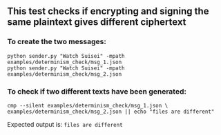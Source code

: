 ## This test checks if encrypting and signing the same plaintext gives different ciphertext

### To create the two messages:

```
python sender.py "Watch Suisei" -mpath examples/determinism_check/msg_1.json
python sender.py "Watch Suisei" -mpath examples/determinism_check/msg_2.json
```

### To check if two different texts have been generated:

```
cmp --silent examples/determinism_check/msg_1.json \
examples/determinism_check/msg_2.json || echo "files are different"
```

Expected output is: `files are different`
